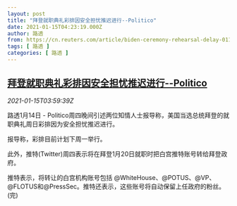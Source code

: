 ```yaml
---
layout: post
title: "拜登就职典礼彩排因安全担忧推迟进行--Politico"
date: 2021-01-15T04:23:19.000Z
author: 路透
from: https://cn.reuters.com/article/biden-ceremony-rehearsal-delay-0114-thur-idCNKBS29K0CQ
tags: [ 路透 ]
categories: [ 路透 ]
---
```

<!--1610684599000-->
[拜登就职典礼彩排因安全担忧推迟进行--Politico](https://cn.reuters.com/article/biden-ceremony-rehearsal-delay-0114-thur-idCNKBS29K0CQ)
------

<div>
<div><i>2021-01-15T03:59:39Z</i></div><p>路透1月14日 - Politico周四晚间引述两位知情人士报导称，美国当选总统拜登的就职典礼周日彩排因为安全担忧推迟进行。</p><p>报导称，彩排目前计划下周一举行。</p><p>此外，推特(Twitter)周四表示将在拜登1月20日就职时把白宫推特账号转给拜登政府。</p><p>推特表示，将转让的白宫机构账号包括 @WhiteHouse、@POTUS、@VP、@FLOTUS和@PressSec。推特还表示，这些账号将自动保留上任政府的粉丝。(完)</p>
</div>
